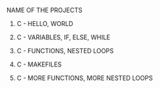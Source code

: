 NAME OF THE PROJECTS

1. C - HELLO, WORLD

2. C - VARIABLES, IF, ELSE, WHILE

3. C - FUNCTIONS, NESTED LOOPS

4. C - MAKEFILES

5. C - MORE FUNCTIONS, MORE NESTED LOOPS

